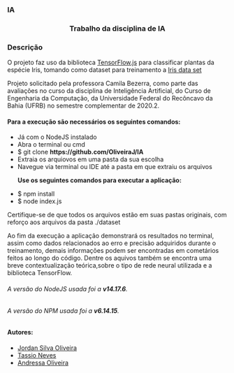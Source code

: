 ### IA 
<h3 align="center">Trabalho da disciplina de IA</h3>

### Descrição
<p>O projeto faz uso da biblioteca <a href="https://www.tensorflow.org/?hl=pt-br">TensorFlow.js</a> para classificar plantas da espécie Iris, tomando como
dataset para treinamento a <a href="https://www.kaggle.com/rtatman/iris-dataset-json-version">Iris data set</a></p>
<p>Projeto solicitado pela professora Camila Bezerra, como parte das avaliações no curso da disciplina de Inteligência Artificial, do Curso de Engenharia da Computação, da Universidade Federal do Recôncavo da Bahia (UFRB) no semestre complementar de 2020.2.</p>
<p><h4>Para a execução são necessários os seguintes comandos:</h4></p>

<p><ul>
<li>Já com o NodeJS instalado</li>
<li>Abra o terminal ou cmd</li>
<li>$ git clone <b>https://github.com/OliveiraJ/IA</b></li>
<li>Extraia os arquiovos em uma pasta da sua escolha</li>
<li>Navegue via terminal ou IDE até a pasta em que extraiu os arquivos</li>
</lu>
</p>
<p>
<b>Use os seguintes comandos para executar a aplicação:</b></p>
<lu>
<li>$ npm install</li>
<li>$ node index.js</li>
</ul>
</p>

Certifique-se de que todos os arquivos estão em suas pastas originais, com reforço aos arquivos da pasta ./dataset

Ao fim da execução a aplicação demonstrará os resultados no terminal, assim como dados relacionados ao erro e precisão adquiridos durante o treinamento, demais informações podem ser encontradas em cometários feitos ao longo do código. Dentre os aquivos também se encontra uma breve contextualização teórica,sobre o tipo de rede neural utilizada e a biblioteca TensorFlow.

<p><h6>A versão do NodeJS usada foi a <b>v14.17.6</b>.</h6></p>
<p><h6>A versão do NPM usada foi a <b>v6.14.15</b>.</h6></p>

<h4>Autores:</h4>
<ul>
  <li><a href="https://github.com/OliveiraJ">Jordan Silva Oliveira</a></li>
  <li><a href="https://github.com/tassioNS9">Tassio Neves</a></li>
  <li><a href="https://github.com/Andressa-o">Andressa Oliveira</a></li>
</ul>
